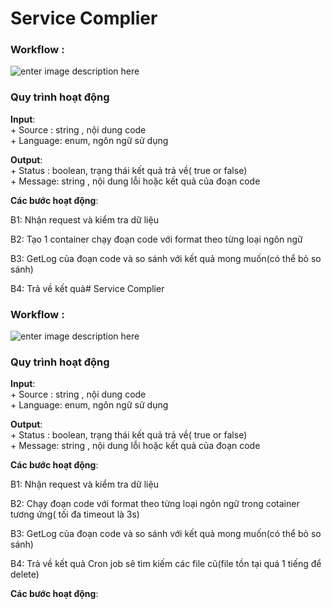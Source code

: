 
# Service Complier  
  
### Workflow :  
![enter image description here](https://lh3.googleusercontent.com/oGd5YcyQ0kqHhRTLaUyGt0z6P0KDik_AeH2M_SamRD6mojHGy4MZQJIVt6na8IObdsJ_cjHYQpdrchLqIcgBFEvZXR5dOMsB0FUL6jbH1AalIgB7D6lKvW7LInWM9xwIf7rqw0-nj3VDtnfFcJh3zOmo_mzeoKg_qLxu4cj7tWfYb47YjmS4Pi0st5WTTG94-WTzfrersm8YNI1F9EhOAaCSxR-mMS7GDwG2q-utIJzJKhdP6LDzXYJ45oW6Q1kK4rrpFCHosA34p9WL6_GuVdWjaFsVVeoqSlObfITm3-_g257wgCE9F-y7eMKrZc4-eBMxj28dyOEVPsTWLb22B1MjeMZp6S2V2LnIpDkMCmfNJjHBicrI3l30IcI76YsKVVrLDVd6JPjtqKdPG1lyDwzd6-LhCsdb9kV4SpGlR_ijJTkUZj5QwF236Z6i818oUEwPeQkZ8TbKvFoeytgl1W2fMMlNLZmvF5A3gNtO2kdo9gI0wIMFcuw_DU5hQJMZvSBb_QGHF8jVaUmgdvASOKqgwsesyro30m2B0JtpUviHKOTxE-xa4hCroMOqFzTupsPe966i09kCv6qE3VgpJym1Ks_ljW47GfkOTA=w1223-h626-no)  
  
  
  
### Quy trình hoạt động  
**Input**:   
      + Source : string , nội dung code  
      + Language: enum, ngôn ngữ sử dụng  
  
  
  
**Output**:  
      + Status : boolean, trạng thái kết quả trả về( true or false)  
      + Message: string , nội dung lỗi hoặc kết quả của đoạn code  
        
  
  
**Các bước hoạt động**:  
  
  
B1: Nhận request và kiểm tra dữ liệu  
  
  
B2: Tạo 1 container chạy đoạn code với format theo từng loại ngôn ngữ  
  
  
B3: GetLog của đoạn code và so sánh với kết quả mong muốn(có thể bỏ so sánh)  
  
  
B4: Trả về kết quả# Service Complier  
  
### Workflow :  
![enter image description here](https://lh3.googleusercontent.com/h9CW14p3YPgSa2TWVgrwmsEW6GMkakngn4IB936OFBJTm6nqlg_LMJKauWAGXrOD-HO1m8zSY7VHdldy3PHpZohF2PpIQDbVCZn2W9N51JNzDz8rM5GQs2X9QExsGw95SqDv8zRmS4PjlMRHzPV7QDFG_RWf9TL9OLTdbqa2p9CT1NACOX2CbpsH5VBiEjo2RhxUachJpA4_1yZWkkW3UH2ARS5C4wT0w62CXJWwulerfVT8h-dKKpxlXflwGuO0swgR-axEY7VcsreaRWzqLfrfJwy1w9Zd3_2uz-F24xswK9MA31SoNycNUN8Rw7J4WV1d2thY1Wik61Uq1U2h7sG9P_Vu9aTQ9S4O8MCm6vwdougRTD9SlKMWIPXNpCKLwcL62jlzK4taM1mWZtAxp--I874km9HOMP3jwDev_9rxtkzkh1uZkpvOEIwSa9jt1zN9oHF8sN91Y4mCszMFiTz38mZqGFYGPPezlggNglelxBZS3t8ux6ELOBxhHUfWe-cnYdpRRVwirR5FakoVu3OZSgTxWzdnT-Rlu-8JzNRvnMfGBI9VkEd3KAsFcEJ4zfcWqv-_L3cvaxZNb5c9jj4TOlWKE-0B0KydkQ=w1223-h626-no)  
  
  
  
### Quy trình hoạt động  
**Input**:   
      + Source : string , nội dung code  
      + Language: enum, ngôn ngữ sử dụng  
  
  
  
**Output**:  
      + Status : boolean, trạng thái kết quả trả về( true or false)  
      + Message: string , nội dung lỗi hoặc kết quả của đoạn code  
        
  
  
**Các bước hoạt động**:  
  
  
B1: Nhận request và kiểm tra dữ liệu  
  
  
B2: Chạy đoạn code với format theo từng loại ngôn ngữ  trong cotainer tương ứng( tối đa timeout là 3s)
  
  
B3: GetLog của đoạn code và so sánh với kết quả mong muốn(có thể bỏ so sánh)  
  
  
B4: Trả về kết quả
Cron job sẽ tìm kiếm các file cũ(file tồn tại quá 1 tiếng để delete)

**Các bước hoạt động**:  
  
